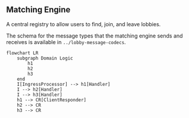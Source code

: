 ## Matching Engine

A central registry to allow users to find, join, and leave lobbies.

The schema for the message types that the matching engine sends and receives is available in `../lobby-message-codecs`.

```mermaid
flowchart LR
    subgraph Domain Logic 
        h1
        h2
        h3
    end
    I[IngressProcessor] --> h1[Handler]
    I --> h2[Handler]
    I --> h3[Handler]
    h1 --> CR[ClientResponder]
    h2 --> CR
    h3 --> CR
```
